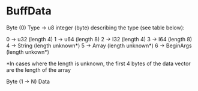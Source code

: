 # BuffData
Byte (0) Type -> u8 integer (byte) describing the type (see table below):

0 -> u32 (length 4)
1 -> u64 (length 8)
2 -> I32 (length 4)
3 -> I64 (length 8)
4 -> String (length unknown*)
5 -> Array (length unknown*)
6 -> BeginArgs (length unkown*)


*In cases where the length is unknown, the first 4 bytes of the data vector are the length of the array

Byte (1 -> N) Data
